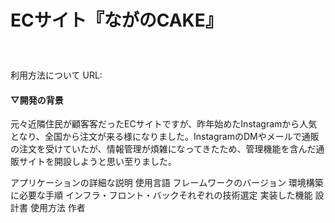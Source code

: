 # ECサイト『ながのCAKE』 　　　　　　　　　　　
利用方法について URL:

#### ▽開発の背景
元々近隣住民が顧客客だったECサイトですが、昨年始めたInstagramから人気となり、全国から注文が来る様になりました。InstagramのDMやメールで通販の注文を受けていたが、情報管理が煩雑になってきたため、管理機能を含んだ通販サイトを開設しようと思い至りました。

アプリケーションの詳細な説明
使用言語
フレームワークのバージョン
環境構築に必要な手順
インフラ・フロント・バックそれぞれの技術選定
実装した機能
設計書
使用方法
作者
